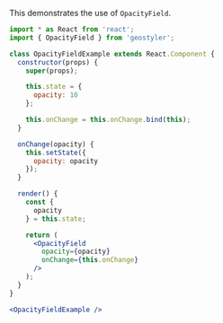 <!--
 * Released under the BSD 2-Clause License
 *
 * Copyright © 2018-present, terrestris GmbH & Co. KG and GeoStyler contributors
 * All rights reserved.
 *
 * Redistribution and use in source and binary forms, with or without
 * modification, are permitted provided that the following conditions are met:
 *
 * * Redistributions of source code must retain the above copyright notice,
 *   this list of conditions and the following disclaimer.
 *
 * * Redistributions in binary form must reproduce the above copyright notice,
 *   this list of conditions and the following disclaimer in the documentation
 *   and/or other materials provided with the distribution.
 *
 * THIS SOFTWARE IS PROVIDED BY THE COPYRIGHT HOLDERS AND CONTRIBUTORS "AS IS"
 * AND ANY EXPRESS OR IMPLIED WARRANTIES, INCLUDING, BUT NOT LIMITED TO, THE
 * IMPLIED WARRANTIES OF MERCHANTABILITY AND FITNESS FOR A PARTICULAR PURPOSE
 * ARE DISCLAIMED. IN NO EVENT SHALL THE COPYRIGHT HOLDER OR CONTRIBUTORS BE
 * LIABLE FOR ANY DIRECT, INDIRECT, INCIDENTAL, SPECIAL, EXEMPLARY, OR
 * CONSEQUENTIAL DAMAGES (INCLUDING, BUT NOT LIMITED TO, PROCUREMENT OF
 * SUBSTITUTE GOODS OR SERVICES; LOSS OF USE, DATA, OR PROFITS; OR BUSINESS
 * INTERRUPTION) HOWEVER CAUSED AND ON ANY THEORY OF LIABILITY, WHETHER IN
 * CONTRACT, STRICT LIABILITY, OR TORT (INCLUDING NEGLIGENCE OR OTHERWISE)
 * ARISING IN ANY WAY OUT OF THE USE OF THIS SOFTWARE, EVEN IF ADVISED OF THE
 * POSSIBILITY OF SUCH DAMAGE.
 *
-->

This demonstrates the use of `OpacityField`.

```jsx
import * as React from 'react';
import { OpacityField } from 'geostyler';

class OpacityFieldExample extends React.Component {
  constructor(props) {
    super(props);

    this.state = {
      opacity: 10
    };

    this.onChange = this.onChange.bind(this);
  }

  onChange(opacity) {
    this.setState({
      opacity: opacity
    });
  }

  render() {
    const {
      opacity
    } = this.state;

    return (
      <OpacityField
        opacity={opacity}
        onChange={this.onChange}
      />
    );
  }
}

<OpacityFieldExample />
```
